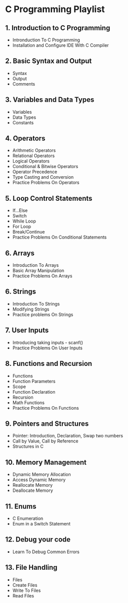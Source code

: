 # C Programming Playlist

## 1. Introduction to C Programming
- Intronduction To C Programming
- Installation and Configure IDE With C Compiler

## 2. Basic Syntax and Output
- Syntax
- Output
- Comments

## 3. Variables and Data Types
- Variables
- Data Types
- Constants

## 4. Operators
- Arithmetic Operators
- Relational Operators
- Logical Operators
- Conditional & Bitwise Operators
- Operator Precedence
- Type Casting and Conversion
- Practice Problems On Operators

## 5. Loop Control Statements
- If...Else
- Switch
- While Loop
- For Loop
- Break/Continue
- Practice Problems On Conditional Statements

## 6. Arrays
- Introduction To Arrays
- Basic Array Manipulation
- Practice Problems On Arrays

## 6. Strings
- Introduction To Strings
- Modifying Strings
- Practice problems On Strings

## 7. User Inputs
- Introducing taking inputs - scanf()
- Practice Problems On User Inputs

## 8. Functions and Recursion
- Functions
- Function Parameters
- Scope
- Function Declaration
- Recursion
- Math Functions
- Practice Problems On Functions

## 9. Pointers and Structures
- Pointer: Introduction, Declaration, Swap two numbers
- Call by Value, Call by Reference
- Structures in C

## 10. Memory Management
- Dynamic Memory Allocation
- Access Dynamic Memory
- Reallocate Memory
- Deallocate Memory

## 11. Enums
- C Enumeration
- Enum in a Switch Statement

## 12. Debug your code
- Learn To Debug Common Errors

## 13. File Handling
- Files
- Create Files
- Write To Files
- Read Files

